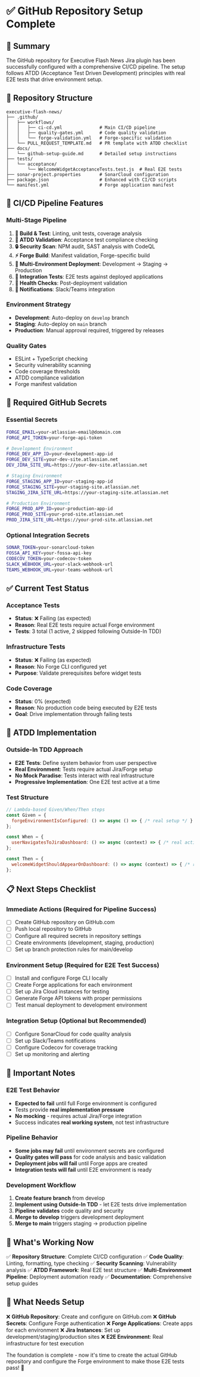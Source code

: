 # ✅ GitHub Repository Setup Complete

## 🎯 Summary

The GitHub repository for Executive Flash News Jira plugin has been successfully configured with a comprehensive CI/CD pipeline. The setup follows ATDD (Acceptance Test Driven Development) principles with real E2E tests that drive environment setup.

## 📁 Repository Structure

```
executive-flash-news/
├── .github/
│   ├── workflows/
│   │   ├── ci-cd.yml              # Main CI/CD pipeline
│   │   ├── quality-gates.yml      # Code quality validation
│   │   └── forge-validation.yml   # Forge-specific validation
│   └── PULL_REQUEST_TEMPLATE.md   # PR template with ATDD checklist
├── docs/
│   └── github-setup-guide.md      # Detailed setup instructions
├── tests/
│   └── acceptance/
│       └── WelcomeWidgetAcceptanceTests.test.js  # Real E2E tests
├── sonar-project.properties       # SonarCloud configuration
├── package.json                   # Enhanced with CI/CD scripts
└── manifest.yml                   # Forge application manifest
```

## 🚀 CI/CD Pipeline Features

### Multi-Stage Pipeline
1. **🔧 Build & Test**: Linting, unit tests, coverage analysis
2. **🎯 ATDD Validation**: Acceptance test compliance checking
3. **🔒 Security Scan**: NPM audit, SAST analysis with CodeQL
4. **⚡ Forge Build**: Manifest validation, Forge-specific build
5. **🚀 Multi-Environment Deployment**: Development → Staging → Production
6. **🧪 Integration Tests**: E2E tests against deployed applications
7. **🏥 Health Checks**: Post-deployment validation
8. **📢 Notifications**: Slack/Teams integration

### Environment Strategy
- **Development**: Auto-deploy on `develop` branch
- **Staging**: Auto-deploy on `main` branch
- **Production**: Manual approval required, triggered by releases

### Quality Gates
- ESLint + TypeScript checking
- Security vulnerability scanning
- Code coverage thresholds
- ATDD compliance validation
- Forge manifest validation

## 🔑 Required GitHub Secrets

### Essential Secrets
```bash
FORGE_EMAIL=your-atlassian-email@domain.com
FORGE_API_TOKEN=your-forge-api-token

# Development Environment
FORGE_DEV_APP_ID=your-development-app-id
FORGE_DEV_SITE=your-dev-site.atlassian.net
DEV_JIRA_SITE_URL=https://your-dev-site.atlassian.net

# Staging Environment
FORGE_STAGING_APP_ID=your-staging-app-id
FORGE_STAGING_SITE=your-staging-site.atlassian.net
STAGING_JIRA_SITE_URL=https://your-staging-site.atlassian.net

# Production Environment
FORGE_PROD_APP_ID=your-production-app-id
FORGE_PROD_SITE=your-prod-site.atlassian.net
PROD_JIRA_SITE_URL=https://your-prod-site.atlassian.net
```

### Optional Integration Secrets
```bash
SONAR_TOKEN=your-sonarcloud-token
FOSSA_API_KEY=your-fossa-api-key
CODECOV_TOKEN=your-codecov-token
SLACK_WEBHOOK_URL=your-slack-webhook-url
TEAMS_WEBHOOK_URL=your-teams-webhook-url
```

## ✅ Current Test Status

### Acceptance Tests
- **Status**: ❌ Failing (as expected)
- **Reason**: Real E2E tests require actual Forge environment
- **Tests**: 3 total (1 active, 2 skipped following Outside-In TDD)

### Infrastructure Tests
- **Status**: ❌ Failing (as expected)
- **Reason**: No Forge CLI configured yet
- **Purpose**: Validate prerequisites before widget tests

### Code Coverage
- **Status**: 0% (expected)
- **Reason**: No production code being executed by E2E tests
- **Goal**: Drive implementation through failing tests

## 🎯 ATDD Implementation

### Outside-In TDD Approach
- **E2E Tests**: Define system behavior from user perspective
- **Real Environment**: Tests require actual Jira/Forge setup
- **No Mock Paradise**: Tests interact with real infrastructure
- **Progressive Implementation**: One E2E test active at a time

### Test Structure
```javascript
// Lambda-based Given/When/Then steps
const Given = {
  forgeEnvironmentIsConfigured: () => async () => { /* real setup */ }
};

const When = {
  userNavigatesToJiraDashboard: () => async (context) => { /* real action */ }
};

const Then = {
  welcomeWidgetShouldAppearOnDashboard: () => async (context) => { /* real validation */ }
};
```

## 📋 Next Steps Checklist

### Immediate Actions (Required for Pipeline Success)
- [ ] Create GitHub repository on GitHub.com
- [ ] Push local repository to GitHub
- [ ] Configure all required secrets in repository settings
- [ ] Create environments (development, staging, production)
- [ ] Set up branch protection rules for main/develop

### Environment Setup (Required for E2E Test Success)
- [ ] Install and configure Forge CLI locally
- [ ] Create Forge applications for each environment
- [ ] Set up Jira Cloud instances for testing
- [ ] Generate Forge API tokens with proper permissions
- [ ] Test manual deployment to development environment

### Integration Setup (Optional but Recommended)
- [ ] Configure SonarCloud for code quality analysis
- [ ] Set up Slack/Teams notifications
- [ ] Configure Codecov for coverage tracking
- [ ] Set up monitoring and alerting

## 🚨 Important Notes

### E2E Test Behavior
- **Expected to fail** until full Forge environment is configured
- Tests provide **real implementation pressure**
- **No mocking** - requires actual Jira/Forge integration
- Success indicates **real working system**, not test infrastructure

### Pipeline Behavior
- **Some jobs may fail** until environment secrets are configured
- **Quality gates will pass** for code analysis and basic validation
- **Deployment jobs will fail** until Forge apps are created
- **Integration tests will fail** until E2E environment is ready

### Development Workflow
1. **Create feature branch** from develop
2. **Implement using Outside-In TDD** - let E2E tests drive implementation
3. **Pipeline validates** code quality and security
4. **Merge to develop** triggers development deployment
5. **Merge to main** triggers staging → production pipeline

## 🎉 What's Working Now

✅ **Repository Structure**: Complete CI/CD configuration
✅ **Code Quality**: Linting, formatting, type checking
✅ **Security Scanning**: Vulnerability analysis
✅ **ATDD Framework**: Real E2E test structure
✅ **Multi-Environment Pipeline**: Deployment automation ready
✅ **Documentation**: Comprehensive setup guides

## 🔧 What Needs Setup

❌ **GitHub Repository**: Create and configure on GitHub.com
❌ **GitHub Secrets**: Configure Forge authentication
❌ **Forge Applications**: Create apps for each environment
❌ **Jira Instances**: Set up development/staging/production sites
❌ **E2E Environment**: Real infrastructure for test execution

The foundation is complete - now it's time to create the actual GitHub repository and configure the Forge environment to make those E2E tests pass! 🚀